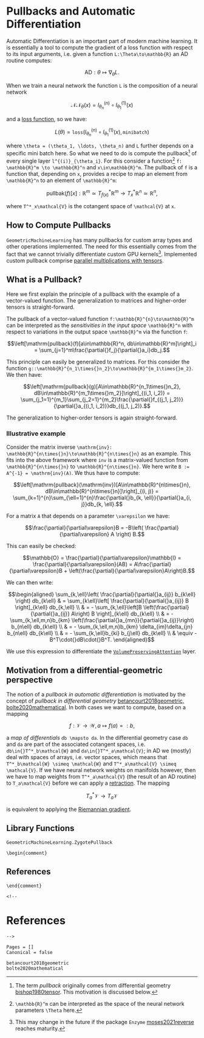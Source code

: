 # Pullbacks and Automatic Differentiation

Automatic Differentiation is an important part of modern machine learning. It is essentially a tool to compute the gradient of a loss function with respect to its input arguments, i.e. given a function ``L:\Theta\to\mathbb{R}`` an AD routine computes:

```math
    \mathrm{AD}: \theta \mapsto \nabla_\theta{}L.
```

When we train a neural network the function ``L`` is the composition of a neural network 

```math
    \mathcal{NN}_\theta(x) = l^{(n)}_{\theta_n}\circ{}l^{(1)}_{\theta_1}(x)
```

and a [loss function](@ref "Different Neural Network Losses"), so we have:

```math
    L(\theta) = \mathtt{loss}(l^{(n)}_{\theta_n}\circ{}l^{(1)}_{\theta_1}(x), \mathtt{minibatch})
```

where ``\theta = (\theta_1, \ldots, \theta_n)`` and ``L`` further depends on a specific mini batch here. So what we need to do is compute the pullback[^1] of every single layer ``l^{(i)}_{\theta_i}``. For this consider a function[^2] ``f: \mathbb{R}^m \to \mathbb{R}^n`` and ``x\in\mathbb{R}^m``. The pullback of ``f`` is a function that, depending on ``x``, provides a recipe to map an element from ``\mathbb{R}^n`` to an element of ``\mathbb{R}^m``:

[^1]: The term *pullback* originally comes from differential geometry [bishop1980tensor](@cite). This motivation is discussed below.
[^2]: ``\mathbb{R}^m`` can be interpreted as the space of the neural network parameters ``\Theta`` here. 

```math
    \mathrm{pullbak}(f)[x]:\mathbb{R}^m \simeq T^*_{f(x)}\mathbb{R}^m \to T^*_{x}\mathbb{R}^n \simeq \mathbb{R}^n,
```

where ``T^*_x\mathcal{V}`` is the cotangent space of ``\mathcal{V}`` at ``x``. 

## How to Compute Pullbacks

`GeometricMachineLearning` has many pullbacks for custom array types and other operations implemented. The need for this essentially comes from the fact that we cannot trivially differentiate custom GPU kernels[^3]. Implemented custom pullback comprise [parallel multiplications with tensors](@ref "Tensors in `GeometricMachineLearning`").

[^3]: This may change in the future if the package `Enzyme` [moses2021reverse](@cite) reaches maturity.

## What is a Pullback?

Here we first explain the principle of a pullback with the example of a vector-valued function. The generalization to matrices and higher-order tensors is straight-forward. 

The pullback of a vector-valued function ``f:\mathbb{R}^{n}\to\mathbb{R}^m`` can be interpreted as the *sensitivities in the input space* ``\mathbb{R}^n`` with respect to variations in the output space ``\mathbb{R}^m`` via the function ``f``: 

```math 
\left[\mathrm{pullback}(f)[a\in\mathbb{R}^n, db\in\mathbb{R}^m]\right]_i = \sum_{j=1}^m\frac{\partial{}f_j}{\partial{}a_i}db_j.
```

This principle can easily be generalized to matrices. For this consider the function ``g::\mathbb{R}^{n_1\times{}n_2}\to\mathbb{R}^{m_1\times{}m_2}``. We then have: 

```math
\left[\mathrm{pullback}(g)[A\in\mathbb{R}^{n_1\times{}n_2}, dB\in\mathbb{R}^{m_1\times{}m_2}]\right]_{(i_1, i_2)} = \sum_{j_1=1}^{m_1}\sum_{j_2=1}^{m_2}\frac{\partial{}f_{(j_1, j_2)}}{\partial{}a_{(i_1, i_2)}}db_{(j_1, j_2)}.
```

The generalization to higher-order tensors is again straight-forward.

### Illustrative example 

Consider the matrix inverse ``\mathrm{inv}: \mathbb{R}^{n\times{}n}\to\mathbb{R}^{n\times{}n}`` as an example. This fits into the above framework where ``inv`` is a matrix-valued function from ``\mathbb{R}^{n\times{}n}`` to ``\mathbb{R}^{n\times{}n}``. We here write ``B := A^{-1} = \mathrm{inv}(A)``. We thus have to compute: 

```math 
\left[\mathrm{pullback}(\mathrm{inv})[A\in\mathbb{R}^{n\times{}n}, dB\in\mathbb{R}^{n\times{}n}]\right]_{(i, j)} = \sum_{k=1}^{n}\sum_{\ell=1}^{n}\frac{\partial{}b_{k, \ell}}{\partial{}a_{i, j}}db_{k, \ell}.
```

For a matrix ``A`` that depends on a parameter ``\varepsilon`` we have: 
```math
\frac{\partial}{\partial\varepsilon}B = -B\left( \frac{\partial}{\partial\varepsilon} A \right) B.
```

This can easily be checked: 
```math 
\mathbb{O} = \frac{\partial}{\partial\varepsilon}\mathbb{I} = \frac{\partial}{\partial\varepsilon}(AB) = A\frac{\partial}{\partial\varepsilon}B + \left(\frac{\partial}{\partial\varepsilon}A\right)B.
```

We can then write: 

```math
\begin{aligned}
\sum_{k,\ell}\left( \frac{\partial}{\partial{}a_{ij}} b_{k\ell} \right) db_{k\ell}  & = \sum_{k\ell}\left[ \frac{\partial}{\partial{}a_{ij}} B \right]_{k\ell} db_{k,\ell} \\ 
& = - \sum_{k,\ell}\left[B \left(\frac{\partial}{\partial{}a_{ij}} A\right) B \right]_{k\ell} db_{k\ell} \\ 
& = - \sum_{k,\ell,m,n}b_{km} \left(\frac{\partial{}a_{mn}}{\partial{}a_{ij}}\right) b_{n\ell} db_{k\ell} \\ 
& = - \sum_{k,\ell,m,n}b_{km} \delta_{im}\delta_{jn} b_{n\ell} db_{k\ell} \\ 
& = - \sum_{k,\ell}b_{ki} b_{j\ell} db_{k\ell} \\ 
& \equiv - B^T\cdot{}dB\cdot{}B^T. 
\end{aligned}
```

We use this expression to differentiate the [`VolumePreservingAttention`](@ref) layer. 

## Motivation from a differential-geometric perspective 

The notion of a *pullback in automatic differentiation* is motivated by the concept of *pullback in differential geometry* [betancourt2018geometric, bolte2020mathematical](@cite). In both cases we want to compute, based on a mapping 

```math
f:\mathcal{V}\to\mathcal{W}, a \mapsto f(a) =: b, 
```
a *map of differentials* ``db \mapsto da``. In the differential geometry case ``db`` and ``da`` are part of the associated cotangent spaces, i.e. ``db\in{}T^*_b\mathcal{W}`` and ``da\in{}T^*_a\mathcal{V}``; in AD we (mostly) deal with spaces of arrays, i.e. vector spaces, which means that ``T^*_b\mathcal{W} \simeq \mathcal{W}`` and ``T^*_a\mathcal{V} \simeq \mathcal{V}``. If we have neural network weights on manifolds however, then we have to map weights from ``T^*_a\mathcal{V}`` (the result of an AD routine) to ``T_a\mathcal{V}`` before we can apply a [retraction](@ref "Retractions"). The mapping 

```math
T^*_a\mathcal{V} \to T_a\mathcal{V}
```

is equivalent to applying the [Riemannian gradient](@ref "The Riemannian Gradient").

## Library Functions 

```@docs
GeometricMachineLearning.ZygotePullback
```

```@raw latex
\begin{comment}
```

## References


```@raw latex
\end{comment}
```


```@raw html
<!--
```

# References


```@raw html
-->
```

```@bibliography 
Pages = []
Canonical = false

betancourt2018geometric
bolte2020mathematical 
```
